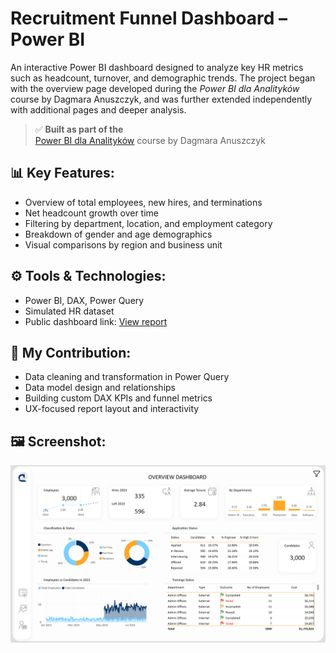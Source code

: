 # Recruitment Funnel Dashboard – Power BI

An interactive Power BI dashboard designed to analyze key HR metrics such as headcount, turnover, and demographic trends. The project began with the overview page developed during the *Power BI dla Analityków* course by Dagmara Anuszczyk, and was further extended independently with additional pages and deeper analysis.

> ✅ **Built as part of the**  
> [Power BI dla Analityków](https://bideveloper.pl/pbifundamentals/) course by Dagmara Anuszczyk

## 📊 Key Features:
- Overview of total employees, new hires, and terminations
- Net headcount growth over time
- Filtering by department, location, and employment category
- Breakdown of gender and age demographics
- Visual comparisons by region and business unit

## ⚙️ Tools & Technologies:
- Power BI, DAX, Power Query
- Simulated HR dataset
- Public dashboard link: [View report](https://app.powerbi.com/links/3oztymfkkD)

## 🧩 My Contribution:
- Data cleaning and transformation in Power Query
- Data model design and relationships
- Building custom DAX KPIs and funnel metrics
- UX-focused report layout and interactivity

## 🖼️ Screenshot:

![Employee Dashboard Overview](./Overview.png)
